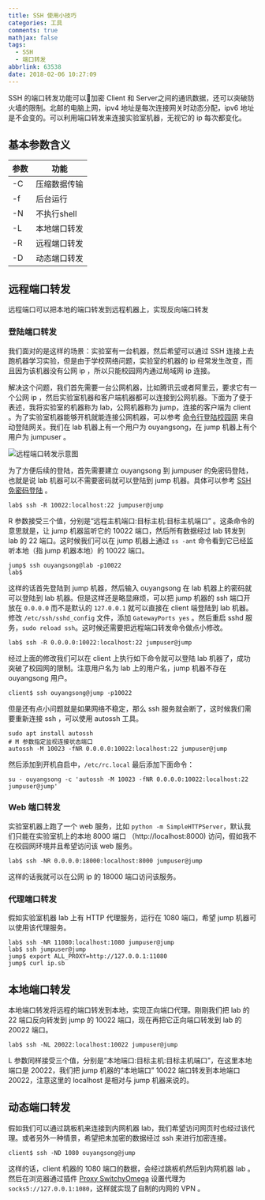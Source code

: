 ```yaml
---
title: SSH 使用小技巧
categories: 工具
comments: true
mathjax: false
tags:
  - SSH
  - 端口转发
abbrlink: 63538
date: 2018-02-06 10:27:09
---
```


SSH 的端口转发功能可以加密 Client 和 Server之间的通讯数据，还可以突破防火墙的限制。北邮的电脑上网，ipv4 地址是每次连接网关时动态分配，ipv6 地址是不会变的。可以利用端口转发来连接实验室机器，无视它的 ip 每次都变化。

<!--more-->


## 基本参数含义

| 参数 | 功能         |
|------|--------------|
| -C   | 压缩数据传输 |
| -f   | 后台运行     |
| -N   | 不执行shell  |
| -L   | 本地端口转发 |
| -R   | 远程端口转发 |
| -D   | 动态端口转发 |

## 远程端口转发

远程端口可以把本地的端口转发到远程机器上，实现反向端口转发

### 登陆端口转发

我们面对的是这样的场景：实验室有一台机器，然后希望可以通过 SSH 连接上去跑机器学习实验，但是由于学校网络问题，实验室的机器的 ip 经常发生改变，而且因为该机器没有公网 ip ，所以只能校园网内通过局域网 ip 连接。    

解决这个问题，我们首先需要一台公网机器，比如腾讯云或者阿里云，要求它有一个公网 ip ，然后实验室机器和客户端机器都可以连接到公网机器。下面为了便于表述，我将实验室的机器称为 lab，公网机器称为 jump，连接的客户端为 client 。为了实验室机器能够开机就能连接公网机器，可以参考 [命令行登陆校园网](/posts/43250/) 来自动登陆网关。我们在 lab 机器上有一个用户为 ouyangsong，在 jump 机器上有个用户为 jumpuser 。

![](remote-port-forwarding.svg "远程端口转发示意图")

为了方便后续的登陆，首先需要建立 ouyangsong 到 jumpuser 的免密码登陆，也就是说 lab 机器可以不需要密码就可以登陆到 jump 机器。具体可以参考 [SSH 免密码登陆](/posts/48748/) 。

```shell
lab$ ssh -R 10022:localhost:22 jumpuser@jump
```

R 参数接受三个值，分别是“远程主机端口:目标主机:目标主机端口” 。这条命令的意思就是，让 jump 机器监听它的 10022 端口，然后所有数据经过 lab 转发到 lab 的 22 端口。这时候我们可以在 jump 机器上通过 `ss -ant` 命令看到它已经监听本地（指 jump 机器本地）的 10022 端口。

```shell
jump$ ssh ouyangsong@lab -p10022
lab$
```

这样的话首先登陆到 jump 机器，然后输入 ouyangsong 在 lab 机器上的密码就可以登陆到 lab 机器。但是这样还是略显麻烦，可以把 jump 机器的 ssh 端口开放在 `0.0.0.0` 而不是默认的 `127.0.0.1` 就可以直接在 client 端登陆到 lab 机器。修改 `/etc/ssh/sshd_config` 文件，添加 `GatewayPorts yes` 。然后重启 sshd 服务，`sudo reload ssh`。这时候还需要把远程端口转发命令做点小修改。

```shell
lab$ ssh -R 0.0.0.0:10022:localhost:22 jumpuser@jump
```

经过上面的修改我们可以在 client 上执行如下命令就可以登陆 lab 机器了，成功突破了校园网的限制。注意用户名为 lab 上的用户名，jump 机器不存在 ouyangsong 用户。

```shell
client$ ssh ouyangsong@jump -p10022
```

但是还有点小问题就是如果网络不稳定，那么 ssh 服务就会断了，这时候我们需要重新连接 ssh ，可以使用 autossh 工具。

```shell
sudo apt install autossh
# M 参数指定监视连接状态端口
autossh -M 10023 -fNR 0.0.0.0:10022:localhost:22 jumpuser@jump
```

然后添加到开机自启中，`/etc/rc.local` 最后添加下面命令：

```shell
su - ouyangsong -c 'autossh -M 10023 -fNR 0.0.0.0:10022:localhost:22 jumpuser@jump'
```

### Web 端口转发

实验室机器上跑了一个 web 服务，比如 `python -m SimpleHTTPServer`，默认我们只能在实验室机上的本地 8000 端口 （http://localhost:8000) 访问，假如我不在校园网环境并且希望访问该 web 服务。

```shell
lab$ ssh -NR 0.0.0.0:18000:localhost:8000 jumpuser@jump
```

这样的话我就可以在公网 ip 的 18000 端口访问该服务。

### 代理端口转发

假如实验室机器 lab 上有 HTTP 代理服务，运行在 1080 端口，希望 jump 机器可以使用该代理服务。

```shell
lab$ ssh -NR 11080:localhost:1080 jumpuser@jump
lab$ ssh jumpuser@jump
jump$ export ALL_PROXY=http://127.0.0.1:11080
jump$ curl ip.sb
```

## 本地端口转发

本地端口转发将远程的端口转发到本地，实现正向端口代理。刚刚我们把 lab 的 22 端口反向转发到 jump 的 10022 端口，现在再把它正向端口转发到 lab 的 20022 端口。

```shell
lab$ ssh -NL 20022:localhost:10022 jumpuser@jump
```

L 参数同样接受三个值，分别是“本地端口:目标主机:目标主机端口”，在这里本地端口是 20022，我们把 jump 机器的“本地端口” 10022 端口转发到本地端口 20022，注意这里的 localhost 是相对与 jump 机器来说的。

## 动态端口转发

假如我们可以通过跳板机来连接到内网机器 lab，我们希望访问网页时也经过该代理。或者另外一种情景，希望把未加密的数据经过 ssh 来进行加密连接。

```shell
client$ ssh -ND 1080 ouyangsong@jump
```

这样的话，client 机器的 1080 端口的数据，会经过跳板机然后到内网机器 lab 。然后在浏览器通过插件 [Proxy SwitchyOmega](https://chrome.google.com/webstore/detail/proxy-switchyomega/padekgcemlokbadohgkifijomclgjgif?hl=en) 设置代理为 `socks5://127.0.0.1:1080`，这样就实现了自制的内网的 VPN 。
